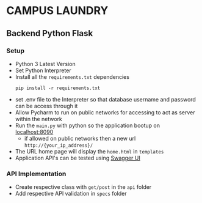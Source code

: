 # CAMPUS LAUNDRY

## Backend Python Flask

### Setup

 - Python 3 Latest Version
 - Set Python Interpreter
 - Install all the `requirements.txt` dependencies
    ```commandline 
    pip install -r requirements.txt
    ```
 - set .env file to the Interpreter so that database username and password can be access through it
 - Allow Pycharm to run on public networks for accessing to act as server within the network
 - Run the `main.py` with python so the application bootup on [localhost:8090](http://localhost:8090)
   - if allowed on public networks then a new url `http://{your_ip_address}/`
 - The URL home page will display the `home.html` in `templates`
 - Application API's can be tested using [Swagger UI](http://localhost:8090/campus-laundary/ui/)

### API Implementation

 - Create respective class with `get/post` in the `api` folder 
 - Add respective API validation in `specs` folder